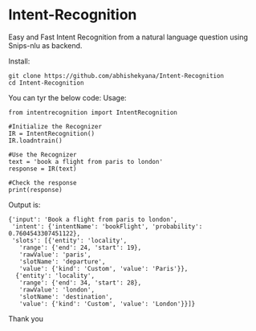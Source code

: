 # Intent-Recognition
Easy and Fast Intent Recognition from a natural language question using Snips-nlu as backend.

Install:
```
git clone https://github.com/abhishekyana/Intent-Recognition
cd Intent-Recognition
```
You can tyr the below code:
Usage:
```
from intentrecognition import IntentRecognition

#Initialize the Recognizer
IR = IntentRecognition()
IR.loadntrain()

#Use the Recognizer
text = 'book a flight from paris to london'
response = IR(text)

#Check the response
print(response)
```
Output is:
```
{'input': 'Book a flight from paris to london',
 'intent': {'intentName': 'bookFlight', 'probability': 0.7604543307451122},
 'slots': [{'entity': 'locality',
   'range': {'end': 24, 'start': 19},
   'rawValue': 'paris',
   'slotName': 'departure',
   'value': {'kind': 'Custom', 'value': 'Paris'}},
  {'entity': 'locality',
   'range': {'end': 34, 'start': 28},
   'rawValue': 'london',
   'slotName': 'destination',
   'value': {'kind': 'Custom', 'value': 'London'}}]}
```
Thank you
